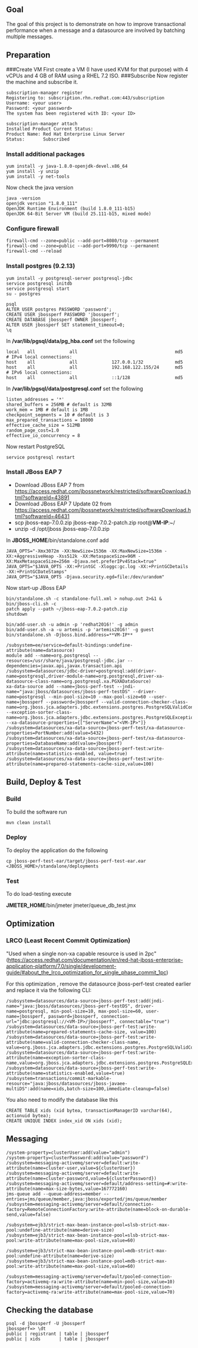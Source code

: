 ## Goal
The goal of this project is to demonstrate on how to improve transactional performance when a message and a datasource are involved by batching multiple messages.
## Preparation
###Create VM
First create a VM (I have used KVM for that purpose) with 4 vCPUs and 4 GB of RAM using a RHEL 7.2 ISO.
###Subscribe
Now register the machine and subscribe it.

	subscription-manager register
	Registering to: subscription.rhn.redhat.com:443/subscription
	Username: <your user>
	Password: <your password>
	The system has been registered with ID: <your ID>

	subscription-manager attach
	Installed Product Current Status:
	Product Name: Red Hat Enterprise Linux Server
	Status:       Subscribed
### Install additional packages
	yum install -y java-1.8.0-openjdk-devel.x86_64
	yum install -y unzip
	yum install -y net-tools
Now check the java version

	java -version
	openjdk version "1.8.0_111"
	OpenJDK Runtime Environment (build 1.8.0_111-b15)
	OpenJDK 64-Bit Server VM (build 25.111-b15, mixed mode)

### Configure firewall
	firewall-cmd --zone=public --add-port=8080/tcp --permanent
	firewall-cmd --zone=public --add-port=9990/tcp --permanent
	firewall-cmd --reload
### Install postgres (9.2.13)
	yum install -y postgresql-server postgresql-jdbc
	service postgresql initdb
	service postgresql start
	su - postgres

	psql
	ALTER USER postgres PASSWORD 'password';
	CREATE USER jbossperf PASSWORD 'jbossperf';
	CREATE DATABASE jbossperf OWNER jbossperf;
	ALTER USER jbossperf SET statement_timeout=0;
	\q

In **/var/lib/pgsql/data/pg_hba.conf** set the following

	local   all             all                                     md5
	# IPv4 local connections:
	host    all             all             127.0.0.1/32            md5
	host    all             all             192.168.122.155/24      md5
	# IPv6 local connections:
	host    all             all             ::1/128                 md5

In **/var/lib/pgsql/data/postgresql.conf** set the following

	listen_addresses = '*'
	shared_buffers = 256MB # default is 32MB
	work_mem = 1MB # default is 1MB
	checkpoint_segments = 10 # default is 3
	max_prepared_transactions = 10000
	effective_cache_size = 512MB
	random_page_cost=1.0
	effective_io_concurrency = 8

Now restart PostgreSQL

	service postgresql restart

### Install JBoss EAP 7

* Download JBoss EAP 7 from https://access.redhat.com/jbossnetwork/restricted/softwareDownload.html?softwareId=43891
* Download JBoss EAP 7 Update 02 from https://access.redhat.com/jbossnetwork/restricted/softwareDownload.html?softwareId=46431
* scp jboss-eap-7.0.0.zip jboss-eap-7.0.2-patch.zip root@**VM-IP**:~/
* unzip -d /opt/jboss jboss-eap-7.0.0.zip

In **JBOSS_HOME**/bin/standalone.conf add

	JAVA_OPTS="-Xmx3072m -XX:NewSize=1536m -XX:MaxNewSize=1536m -XX:+AggressiveHeap -Xss512k -XX:MetaspaceSize=96M -XX:MaxMetaspaceSize=256m -Djava.net.preferIPv4Stack=true"
	JAVA_OPTS="$JAVA_OPTS -XX:+PrintGC -Xloggc:gc.log -XX:+PrintGCDetails -XX:+PrintGCDateStamps"
	JAVA_OPTS="$JAVA_OPTS -Djava.security.egd=file:/dev/urandom"

Now start-up JBoss EAP

	bin/standalone.sh -c standalone-full.xml > nohup.out 2>&1 &
	bin/jboss-cli.sh -c
	patch apply --path ~/jboss-eap-7.0.2-patch.zip
	shutdown

	bin/add-user.sh -u admin -p 'redhat2016!' -g admin
	bin/add-user.sh -a -u artemis -p 'artemis2016!' -g guest
	bin/standalone.sh -Djboss.bind.address=**VM-IP**

	/subsystem=ee/service=default-bindings:undefine-attribute(name=datasource)
	module add --name=org.postgresql --resources=/usr/share/java/postgresql-jdbc.jar --dependencies=javax.api,javax.transaction.api
	/subsystem=datasources/jdbc-driver=postgresql:add(driver-name=postgresql,driver-module-name=org.postgresql,driver-xa-datasource-class-name=org.postgresql.xa.PGXADataSource)
	xa-data-source add --name=jboss-perf-test --jndi-name="java:jboss/datasources/jboss-perf-testDS" --driver-name=postgresql --min-pool-size=10 --max-pool-size=60 --user-name=jbossperf --password=jbossperf --valid-connection-checker-class-name=org.jboss.jca.adapters.jdbc.extensions.postgres.PostgreSQLValidConnectionChecker --exception-sorter-class-name=org.jboss.jca.adapters.jdbc.extensions.postgres.PostgreSQLExceptionSorter --xa-datasource-properties={["ServerName"="<VM-IP>"]}
	/subsystem=datasources/xa-data-source=jboss-perf-test/xa-datasource-properties=PortNumber:add(value=5432)
	/subsystem=datasources/xa-data-source=jboss-perf-test/xa-datasource-properties=DatabaseName:add(value=jbossperf)
	/subsystem=datasources/xa-data-source=jboss-perf-test:write-attribute(name=statistics-enabled, value=true)
	/subsystem=datasources/xa-data-source=jboss-perf-test:write-attribute(name=prepared-statements-cache-size,value=100)

## Build, Deploy & Test

### Build

To build the software run

	mvn clean install

### Deploy

To deploy the application do the following

	cp jboss-perf-test-ear/target/jboss-perf-test-ear.ear <JBOSS_HOME>/standalone/deployments

### Test

To do load-testing execute

**JMETER_HOME**/bin/jmeter jmeter/queue_db_test.jmx

## Optimization

### LRCO (Least Recent Commit Optimization)

"Used when a single non-xa capable resource is used in 2pc" (https://access.redhat.com/documentation/en/red-hat-jboss-enterprise-application-platform/7.0/single/development-guide/#about_the_lrco_optimization_for_single_phase_commit_1pc)

For this optimization , remove the datasource jboss-perf-test created earlier and replace it via the following CLI:

	/subsystem=datasources/data-source=jboss-perf-test:add(jndi-name="java:jboss/datasources/jboss-perf-testDS", driver-name=postgresql, min-pool-size=10, max-pool-size=60, user-name=jbossperf, password=jbossperf, connection-url="jdbc:postgresql://<VM-IP>/jbossperf", connectable="true")
	/subsystem=datasources/data-source=jboss-perf-test:write-attribute(name=prepared-statements-cache-size, value=100)
	/subsystem=datasources/data-source=jboss-perf-test:write-attribute(name=valid-connection-checker-class-name, value=org.jboss.jca.adapters.jdbc.extensions.postgres.PostgreSQLValidConnectionChecker)
	/subsystem=datasources/data-source=jboss-perf-test:write-attribute(name=exception-sorter-class-name,value=org.jboss.jca.adapters.jdbc.extensions.postgres.PostgreSQLExceptionSorter)
	/subsystem=datasources/data-source=jboss-perf-test:write-attribute(name=statistics-enabled,value=true)
	/subsystem=transactions/commit-markable-resource="java:jboss/datasources/jboss-javaee-multiDS":add(name=xids,batch-size=100,immediate-cleanup=false)

You also need to modify the database like this

	CREATE TABLE xids (xid bytea, transactionManagerID varchar(64), actionuid bytea);
	CREATE UNIQUE INDEX index_xid ON xids (xid);

## Messaging
	/system-property=clusterUser:add(value="admin")
	/system-property=clusterPassword:add(value="password")
	/subsystem=messaging-activemq/server=default:write-attribute(name=cluster-user,value=${clusterUser})
	/subsystem=messaging-activemq/server=default:write-attribute(name=cluster-password,value=${clusterPassword})
	/subsystem=messaging-activemq/server=default/address-setting=#:write-attribute(name=max-size-bytes,value=167772160)
	jms-queue add --queue-address=member --entries=jms/queue/member,java:jboss/exported/jms/queue/member
	/subsystem=messaging-activemq/server=default/connection-factory=RemoteConnectionFactory:write-attribute(name=block-on-durable-send,value=false)

	/subsystem=ejb3/strict-max-bean-instance-pool=slsb-strict-max-pool:undefine-attribute(name=derive-size) 
	/subsystem=ejb3/strict-max-bean-instance-pool=slsb-strict-max-pool:write-attribute(name=max-pool-size,value=60)

	/subsystem=ejb3/strict-max-bean-instance-pool=mdb-strict-max-pool:undefine-attribute(name=derive-size)
	/subsystem=ejb3/strict-max-bean-instance-pool=mdb-strict-max-pool:write-attribute(name=max-pool-size,value=60)

	/subsystem=messaging-activemq/server=default/pooled-connection-factory=activemq-ra:write-attribute(name=min-pool-size,value=10)
	/subsystem=messaging-activemq/server=default/pooled-connection-factory=activemq-ra:write-attribute(name=max-pool-size,value=70)

## Checking the database
	psql -d jbossperf -U jbossperf
	jbossperf=> \dt
	public | registrant | table | jbossperf
	public | xids       | table | jbossperf